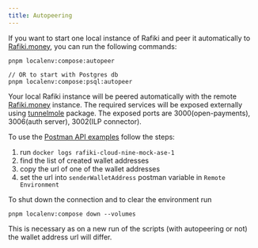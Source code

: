 ```yaml
---
title: Autopeering
---
```


If you want to start one local instance of Rafiki and peer it automatically to [Rafiki.money](https://rafiki.money), you can run the following commands:

```
pnpm localenv:compose:autopeer

// OR to start with Postgres db
pnpm localenv:compose:psql:autopeer
```

Your local Rafiki instance will be peered automatically with the remote [Rafiki.money](https://rafiki.money) instance.
The required services will be exposed externally using [tunnelmole](https://www.npmjs.com/package/tunnelmole) package.
The exposed ports are 3000(open-payments), 3006(auth server), 3002(ILP connector).

To use the [Postman API examples](./overview.md#postman--open-payments-apis) follow the steps:

1. run `docker logs rafiki-cloud-nine-mock-ase-1`
2. find the list of created wallet addresses
3. copy the url of one of the wallet addresses
4. set the url into `senderWalletAddress` postman variable in `Remote Environment`

To shut down the connection and to clear the environment run

```
pnpm localenv:compose down --volumes
```

This is necessary as on a new run of the scripts (with autopeering or not) the wallet address url will differ.

